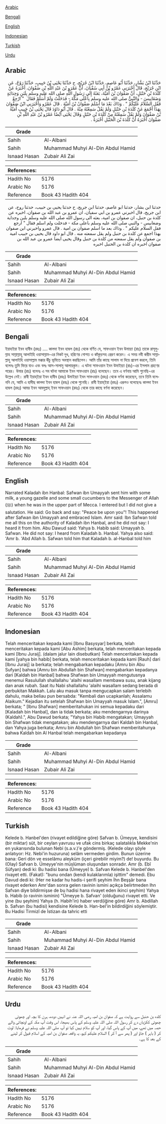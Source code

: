 [Arabic](#arabic)

[Bengali](#bengali)

[English](#english)

[Indonesian](#indonesian)

[Turkish](#turkish)

[Urdu](#urdu)

## Arabic


<div dir="rtl" lang="ar" style={{fontSize:'larger',backgroundColor:'#f8f9fa',padding:20}}>
حَدَّثَنَا ابْنُ بَشَّارٍ، حَدَّثَنَا أَبُو عَاصِمٍ، حَدَّثَنَا ابْنُ جُرَيْجٍ، ح حَدَّثَنَا يَحْيَى بْنُ حَبِيبٍ، حَدَّثَنَا رَوْحٌ، عَنِ ابْنِ جُرَيْجٍ، قَالَ أَخْبَرَنِي عَمْرُو بْنُ أَبِي سُفْيَانَ، أَنَّ عَمْرَو بْنَ عَبْدِ اللَّهِ بْنِ صَفْوَانَ، أَخْبَرَهُ عَنْ كَلَدَةَ بْنِ حَنْبَلٍ، أَنَّ صَفْوَانَ بْنَ أُمَيَّةَ، بَعَثَهُ إِلَى رَسُولِ اللَّهِ صلى الله عليه وسلم بِلَبَنٍ وَجِدَايَةٍ وَضَغَابِيسَ - وَالنَّبِيُّ صلى الله عليه وسلم بِأَعْلَى مَكَّةَ - فَدَخَلْتُ وَلَمْ أُسَلِّمْ فَقَالَ ‏ "‏ ارْجِعْ فَقُلِ السَّلاَمُ عَلَيْكُمْ ‏"‏ ‏.‏ وَذَاكَ بَعْدَ مَا أَسْلَمَ صَفْوَانُ بْنُ أُمَيَّةَ ‏.‏ قَالَ عَمْرٌو وَأَخْبَرَنِي ابْنُ صَفْوَانَ بِهَذَا أَجْمَعَ عَنْ كَلَدَةَ بْنِ حَنْبَلٍ وَلَمْ يَقُلْ سَمِعْتُهُ مِنْهُ ‏.‏ قَالَ أَبُو دَاوُدَ قَالَ يَحْيَى بْنُ حَبِيبٍ أُمَيَّةُ بْنُ صَفْوَانَ وَلَمْ يَقُلْ سَمِعْتُهُ مِنْ كَلَدَةَ بْنِ حَنْبَلٍ وَقَالَ يَحْيَى أَيْضًا عَمْرُو بْنُ عَبْدِ اللَّهِ بْنِ صَفْوَانَ أَخْبَرَهُ أَنَّ كَلَدَةَ بْنَ الْحَنْبَلِ أَخْبَرَهُ ‏.‏
</div>
<div style={{backgroundColor:'#f8f9fa',padding:20, marginBottom: 10}}><table> <thead> <tr> <th>Grade</th> <th></th> </tr> </thead> <tbody> <tr><td>Sahih</td><td>Al-Albani</td></tr><tr><td>Sahih</td><td>Muhammad Muhyi Al-Din Abdul Hamid</td></tr><tr><td>Isnaad Hasan</td><td>Zubair Ali Zai</td></tr></tbody></table><table> <thead> <tr> <th>References:</th> <th></th> </tr> </thead> <tbody><tr><td>Hadith No</td><td>5176</td></tr><tr><td>Arabic No</td><td>5176</td></tr><tr><td>Reference</td><td>Book 43 Hadith 404</td></tr></tbody></table></div>


<div dir="rtl" lang="ar" style={{fontSize:'larger',backgroundColor:'#f8f9fa',padding:20}}>
حدثنا ابن بشار، حدثنا ابو عاصم، حدثنا ابن جريج، ح حدثنا يحيى بن حبيب، حدثنا روح، عن ابن جريج، قال اخبرني عمرو بن ابي سفيان، ان عمرو بن عبد الله بن صفوان، اخبره عن كلدة بن حنبل، ان صفوان بن امية، بعثه الى رسول الله صلى الله عليه وسلم بلبن وجداية وضغابيس - والنبي صلى الله عليه وسلم باعلى مكة - فدخلت ولم اسلم فقال " ارجع فقل السلام عليكم " . وذاك بعد ما اسلم صفوان بن امية . قال عمرو واخبرني ابن صفوان بهذا اجمع عن كلدة بن حنبل ولم يقل سمعته منه . قال ابو داود قال يحيى بن حبيب امية بن صفوان ولم يقل سمعته من كلدة بن حنبل وقال يحيى ايضا عمرو بن عبد الله بن صفوان اخبره ان كلدة بن الحنبل اخبره
</div>
<div style={{backgroundColor:'#f8f9fa',padding:20, marginBottom: 10}}><table> <thead> <tr> <th>Grade</th> <th></th> </tr> </thead> <tbody> <tr><td>Sahih</td><td>Al-Albani</td></tr><tr><td>Sahih</td><td>Muhammad Muhyi Al-Din Abdul Hamid</td></tr><tr><td>Isnaad Hasan</td><td>Zubair Ali Zai</td></tr></tbody></table><table> <thead> <tr> <th>References:</th> <th></th> </tr> </thead> <tbody><tr><td>Hadith No</td><td>5176</td></tr><tr><td>Arabic No</td><td>5176</td></tr><tr><td>Reference</td><td>Book 43 Hadith 404</td></tr></tbody></table></div>

## Bengali


<div dir="ltr" lang="bn" style={{fontSize:'larger',backgroundColor:'#f8f9fa',padding:20}}>
ইয়াহইয়া ইবন হাবীব (রহঃ) .... কালদা ইবন হাম্বল (রাঃ) থেকে বর্ণিত যে, সাফওয়ান ইবন উমায়্যা (রাঃ) তাকে রাসূলুল্লাহ সাল্লাল্লাহু আলাইহি ওয়াসাল্লাম-এর নিকট দুধ, হরিণের গোশত ও কাঁকুড়সহ প্রেরণ করেন। এ সময় নবী করীম সাল্লাল্লাহু আলাইহি ওয়াসাল্লাম মক্কার ঊঁচু ভূমিতে অবস্থান করছিলেন। আমি তাঁর কাছে সালাম না দিয়ে প্রবেশ করলে, তিনি বলেনঃ তুমি ফিরে যাও এবং বলঃ আস-সালামু আলায়কুম। এ ঘটনা সাফওয়ান ইবন উমাইয়্যা (রাঃ)-এর ইসলাম গ্রহণের পরের। উমার (রাঃ) বলেনঃ এ সব ঘটনা আমাকে ইবন সাফওয়ান (রাঃ) বলেছেন। তবে এ বর্ণনায় আমি শুনেছি-এর উল্লেখ নেই। রাবী ইয়াহ্‌ইয়া ইবন হাবীব (রহঃ) উমাইয়্যা ইবন সাফওয়ান (রহঃ) থেকে বর্ণনা করেছেন, তবে তিনি বলেননি যে, আমি এ হাদীছ কালদা ইবন হাম্বল (রহঃ) থেকে শুনেছি। রাবী ইয়াহ্‌ইয়া (রহঃ) এরূপও বলেছেনঃ কালদা ইবন হাম্বল (রহঃ) আমর ইবন আবদুল্লাহ্‌ ইবন সাফওয়ান (রহঃ) থেকে তার কাছে বর্ণনা করেছেন।
</div>
<div style={{backgroundColor:'#f8f9fa',padding:20, marginBottom: 10}}><table> <thead> <tr> <th>Grade</th> <th></th> </tr> </thead> <tbody> <tr><td>Sahih</td><td>Al-Albani</td></tr><tr><td>Sahih</td><td>Muhammad Muhyi Al-Din Abdul Hamid</td></tr><tr><td>Isnaad Hasan</td><td>Zubair Ali Zai</td></tr></tbody></table><table> <thead> <tr> <th>References:</th> <th></th> </tr> </thead> <tbody><tr><td>Hadith No</td><td>5176</td></tr><tr><td>Arabic No</td><td>5176</td></tr><tr><td>Reference</td><td>Book 43 Hadith 404</td></tr></tbody></table></div>

## English


<div dir="ltr" lang="en" style={{fontSize:'larger',backgroundColor:'#f8f9fa',padding:20}}>
Narrated Kaladah ibn Hanbal: Safwan ibn Umayyah sent him with some milk, a young gazelle and some small cucumbers to the Messenger of Allah (ﷺ) when he was in the upper part of Mecca. I entered but I did not give a salutation. He said: Go back and say: "Peace be upon you"! This happened after Safwan ibn Umayyah and embraced Islam. Amr said: Ibn Safwan told me all this on the authority of Kaladah ibn Hanbal, and he did not say: I heard it from him. Abu Dawud said: Yahya b. Habib said: Umayyah b. Safwan. He did not say: I heard from Kaladah b. Hanbal. Yahya also said: 'Amr b. 'Abd Allah b. Safwan told him that Kaladah b. al-Hanbal told him
</div>
<div style={{backgroundColor:'#f8f9fa',padding:20, marginBottom: 10}}><table> <thead> <tr> <th>Grade</th> <th></th> </tr> </thead> <tbody> <tr><td>Sahih</td><td>Al-Albani</td></tr><tr><td>Sahih</td><td>Muhammad Muhyi Al-Din Abdul Hamid</td></tr><tr><td>Isnaad Hasan</td><td>Zubair Ali Zai</td></tr></tbody></table><table> <thead> <tr> <th>References:</th> <th></th> </tr> </thead> <tbody><tr><td>Hadith No</td><td>5176</td></tr><tr><td>Arabic No</td><td>5176</td></tr><tr><td>Reference</td><td>Book 43 Hadith 404</td></tr></tbody></table></div>

## Indonesian


<div dir="ltr" lang="id" style={{fontSize:'larger',backgroundColor:'#f8f9fa',padding:20}}>
Telah menceritakan kepada kami [Ibnu Basysyar] berkata, telah menceritakan kepada kami [Abu Ashim] berkata, telah menceritakan kepada kami [Ibnu Juraij]. (dalam jalur lain disebutkan) Telah menceritakan kepada kami [yahya bin habib] berkata, telah menceritakan kepada kami [Rauh] dari [Ibnu Juraij] ia berkata; telah mengabarkan kepadaku [Amru bin Abu Sufyan] bahwa [Amru bin Abdullah bin Shafwan] mengabarkan kepadanya dari [Kaldah bin Hanbal] bahwa Shafwan bin Umayyah mengutusnya menemui Rasulullah shallallahu 'alaihi wasallam membawa susu, anak kijang dan anak rubah. Saat itu Nabi shallallahu 'alaihi wasallam sedang berada di perbukitan Makkah. Lalu aku masuk tanpa mengucapkan salam terlebih dahulu, maka beliau pun bersabda: "Kembali dan ucapkanlah; Assalamu Alaikum." Kejadian itu setelah Shafwan bin Umayyah masuk Islam.", [Amru] berkata; " [Ibnu Shafwan] memberitahukan ini semua kepadaku dari [Kaladah bin Hanbal], dan ia tidak berkata; aku mendengarnya darinya (Kaldah).", Abu Dawud berkata; "Yahya bin Habib mengatakan; Umayyah bin Shafwan tidak mengatakan; aku mendengarnya dari Kaldah bin Hanbal, dan Yahya juga berkata; Amru bin Abdullah bin Shafwan memberitahunya bahwa Kaldah bin Al Hanbal telah mengabarkan kepadanya
</div>
<div style={{backgroundColor:'#f8f9fa',padding:20, marginBottom: 10}}><table> <thead> <tr> <th>Grade</th> <th></th> </tr> </thead> <tbody> <tr><td>Sahih</td><td>Al-Albani</td></tr><tr><td>Sahih</td><td>Muhammad Muhyi Al-Din Abdul Hamid</td></tr><tr><td>Isnaad Hasan</td><td>Zubair Ali Zai</td></tr></tbody></table><table> <thead> <tr> <th>References:</th> <th></th> </tr> </thead> <tbody><tr><td>Hadith No</td><td>5176</td></tr><tr><td>Arabic No</td><td>5176</td></tr><tr><td>Reference</td><td>Book 43 Hadith 404</td></tr></tbody></table></div>

## Turkish


<div dir="ltr" lang="tr" style={{fontSize:'larger',backgroundColor:'#f8f9fa',padding:20}}>
Kelede b. Hanbel'den (rivayet edildiğine göre) Safvan b. Ümeyye, kendisini (bir miktar) süt, bir ceylan yavrusu ve ufak cins birkaç salatalıkla Mekke'nin en yukarısında bulunan Nebi (s.a.v.)'e göndermiş. (Kelede olayı şöyle anlatıyor: Hz. Nebi'in huzuruna) selâm vermeden girdim. Bunun üzerine bana: Geri dön ve esselâmu aleyküm (içeri girebilir miyim?) de! buyurdu. Bu (Olay) Safvan b. Ümeyye'nin müslüman oluşundan sonradır. Amr (b. Ebî Süfyan) dedi ki: Bu hadisi bana (Ümeyye) b. Safvan Ke­lede b. Hanbel'den rivayet etti. (Fakat): "bunu ondan (kendi kulaklarım­la) işittim" demedi. Ebu Davud dedi ki: (Her ne kadar hu hadis-i şerifi şeyhim İhn Beşşâr bana rivayet ederken Amr'dan sonra gelen ravinin ismini açıkça belirt­meden Ihn Safvan diye bildirmişse de bu hadisi hana rivayet eden ikinci şeyhim) Yahya b. Habib (o ravinin isminin) "Ümeyye b. Safvan' (olduğu­nu) rivayet etti. Ve yine (bu şeyhim) Yahya (h. Habih'in) haber verd(iği­ne göre) Amr b. Abdillah b. Safvan (bu hadisi) kendisine Kelede b. Han-bel'in bildirdiğini söylemiştir. Bu Hadisi Tirmizî de İstizan da tahric etti
</div>
<div style={{backgroundColor:'#f8f9fa',padding:20, marginBottom: 10}}><table> <thead> <tr> <th>Grade</th> <th></th> </tr> </thead> <tbody> <tr><td>Sahih</td><td>Al-Albani</td></tr><tr><td>Sahih</td><td>Muhammad Muhyi Al-Din Abdul Hamid</td></tr><tr><td>Isnaad Hasan</td><td>Zubair Ali Zai</td></tr></tbody></table><table> <thead> <tr> <th>References:</th> <th></th> </tr> </thead> <tbody><tr><td>Hadith No</td><td>5176</td></tr><tr><td>Arabic No</td><td>5176</td></tr><tr><td>Reference</td><td>Book 43 Hadith 404</td></tr></tbody></table></div>

## Urdu


<div dir="rtl" lang="ur" style={{fontSize:'larger',backgroundColor:'#f8f9fa',padding:20}}>
کلدہ بن حنبل سے روایت ہے کہ صفوان بن امیہ رضی اللہ عنہ نے انہیں دودھ، ہرن کا بچہ اور چھوٹی چھوٹی ککڑیاں دے کر رسول اللہ صلی اللہ علیہ وسلم کے پاس بھیجا، اس وقت آپ مکہ کے اونچائی والے حصہ میں تھے، میں آپ کے پاس گیا، اور آپ کو سلام نہیں کیا تو آپ صلی اللہ علیہ وسلم نے فرمایا: لوٹ کر ( باہر ) جاؤ اور ( پھر سے آ کر ) السلام علیکم کہو، یہ واقعہ صفوان بن امیہ کے اسلام قبول کر لینے کے بعد کا ہے۔
</div>
<div style={{backgroundColor:'#f8f9fa',padding:20, marginBottom: 10}}><table> <thead> <tr> <th>Grade</th> <th></th> </tr> </thead> <tbody> <tr><td>Sahih</td><td>Al-Albani</td></tr><tr><td>Sahih</td><td>Muhammad Muhyi Al-Din Abdul Hamid</td></tr><tr><td>Isnaad Hasan</td><td>Zubair Ali Zai</td></tr></tbody></table><table> <thead> <tr> <th>References:</th> <th></th> </tr> </thead> <tbody><tr><td>Hadith No</td><td>5176</td></tr><tr><td>Arabic No</td><td>5176</td></tr><tr><td>Reference</td><td>Book 43 Hadith 404</td></tr></tbody></table></div>